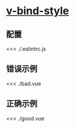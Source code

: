 
# [v-bind-style](https://eslint.vuejs.org/rules/v-bind-style.html)

## 配置

<<< ./.eslintrc.js

## 错误示例

<<< ./bad.vue

## 正确示例

<<< ./good.vue
        